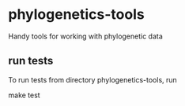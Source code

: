 # phylogenetics-tools
Handy tools for working with phylogenetic data

## run tests
To run tests from directory phylogenetics-tools, run 

   make test
